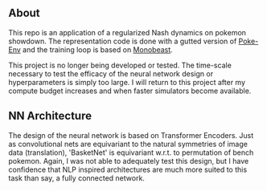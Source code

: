 ## About

This repo is an application of a regularized Nash dynamics on pokemon showdown. The representation code is done with a gutted version of [Poke-Env](https://github.com/hsahovic/poke-env) and the training loop is based on [Monobeast](https://github.com/facebookresearch/torchbeast).

This project is no longer being developed or tested. The time-scale necessary to test the efficacy of the neural network design or hyperparameters is simply too large. I will return to this project after my compute budget increases and when faster simulators become available.

## NN Architecture

The design of the neural network is based on Transformer Encoders. Just as convolutional nets are equivariant to the natural symmetries of image data (translation), 'BasketNet' is equivariant w.r.t. to permutation of bench pokemon. Again, I was not able to adequately test this design, but I have confidence that NLP inspired architectures are much more suited to this task than say, a fully connected network.
